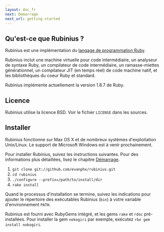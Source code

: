```yaml
---
layout: doc_fr
next: Démarrage
next_url: getting-started
---
```


## Qu'est-ce que Rubinius ?

Rubinius est une implémentation du [langage de programmation Ruby](http://www.ruby-lang.org/fr/).

Rubinius inclut une machine virtuelle pour code intermédiaire, un analyseur de syntaxe
Ruby, un compilateur de code intermédiaire, un ramasse-miettes générationnel, un compilateur
JIT (en temps réel) de code machine natif, et les bibliothèques du coeur Ruby et standard.

Rubinius implémente actuellement la version 1.8.7 de Ruby.


## Licence

Rubinius utilise la licence BSD. Voir le fichier `LICENSE` dans les sources.


## Installer

Rubinius fonctionne sur Max OS X et de nombreux systèmes d'exploitation Unix/Linux.
Le support de Microsoft Windows est à venir prochainement.

Pour installer Rubinius, suivez les instructions suivantes. Pour des informations plus détaillées,
lisez le chapitre [Démarrage](/doc/fr/getting-started/).

1. `git clone git://github.com/evanphx/rubinius.git`
1. `cd rubinius`
1. `./configure --prefix=/path/to/install/dir`
1. `rake install`

Quand le processus d'installation se termine, suivez les indications pour ajouter
le répertoire des exécutables Rubinius (`bin`) à votre variable d'environnement `PATH`.

Rubinius est fourni avec RubyGems intégré, et les gems `rake` et `rdoc` pré-installées.
Pour installer la gem `nokogiri` par exemple, exécutez `rbx gem install nokogiri`.
